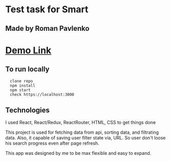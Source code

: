 # Test task for Smart

## Made by Roman Pavlenko

# [Demo Link]("https://github.com/EnjSadman.github.io/smartTestTask/")

## To run locally

```
  clone repo
  npm install
  npm start
  check https://localhost:3000
```

## Technologies

I used React, React/Redux, ReactRouter, HTML, CSS to get things done

This project is used for fetching data from api, sorting data, and filtrating data.
Also, it capable of saving user filter state via, URL. So user don't loose his search progress even after page refresh.

This app was designed by me to be max flexible and easy to expand.